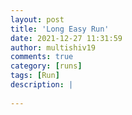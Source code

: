 ```yaml
---
layout: post
title: 'Long Easy Run'
date: 2021-12-27 11:31:59
author: multishiv19
comments: true
category: [runs]
tags: [Run]
description: |
    
---
```





<div width='100%' class='strava-embed-placeholder' data-embed-type='activity' data-embed-id='6435897924'></div>
<script src='https://strava-embeds.com/embed.js'></script>
